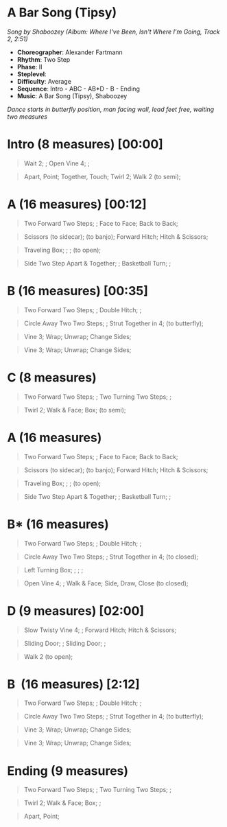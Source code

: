 # A Bar Song (Tipsy)
*Song by Shaboozey (Album: Where I've Been, Isn't Where I'm Going, Track 2, 2:51)*

* **Choreographer**: Alexander Fartmann
* **Rhythm**: Two Step
* **Phase**: II
* **Steplevel**:
* **Difficulty**: Average
* **Sequence**: Intro - ABC - AB*D - B - Ending
* **Music**: A Bar Song (Tipsy), Shaboozey

*Dance starts in butterfly position, man facing wall, lead feet free, waiting two measures*

# Intro (8 measures) [00:00]

> Wait 2; ; Open Vine 4; ;

> Apart, Point; Together, Touch; Twirl 2; Walk 2 (to semi);

# A (16 measures) [00:12]

> Two Forward Two Steps; ; Face to Face; Back to Back;

> Scissors (to sidecar); (to banjo); Forward Hitch; Hitch & Scissors;

> Traveling Box; ; ; (to open);

> Side Two Step Apart & Together; ; Basketball Turn; ;

# B (16 measures) [00:35]

> Two Forward Two Steps; ; Double Hitch; ;

> Circle Away Two Two Steps; ; Strut Together in 4; (to butterfly);

> Vine 3; Wrap; Unwrap; Change Sides;

> Vine 3; Wrap; Unwrap; Change Sides;

# C (8 measures)

> Two Forward Two Steps; ; Two Turning Two Steps; ;

> Twirl 2; Walk & Face; Box; (to semi);

# A (16 measures)

> Two Forward Two Steps; ; Face to Face; Back to Back;

> Scissors (to sidecar); (to banjo); Forward Hitch; Hitch & Scissors;

> Traveling Box; ; ; (to open);

> Side Two Step Apart & Together; ; Basketball Turn; ;

# B* (16 measures)

> Two Forward Two Steps; ; Double Hitch; ;

> Circle Away Two Two Steps; ; Strut Together in 4; (to closed);

> Left Turning Box; ; ; ;

> Open Vine 4; ; Walk & Face; Side, Draw, Close (to closed);

# D (9 measures) [02:00]

> Slow Twisty Vine 4; ; Forward Hitch; Hitch & Scissors;

> Sliding Door; ; Sliding Door; ;

> Walk 2 (to open);

# B  (16 measures) [2:12]

> Two Forward Two Steps; ; Double Hitch; ;

> Circle Away Two Two Steps; ; Strut Together in 4; (to butterfly);

> Vine 3; Wrap; Unwrap; Change Sides;

> Vine 3; Wrap; Unwrap; Change Sides;

# Ending (9 measures)

> Two Forward Two Steps; ; Two Turning Two Steps; ;

> Twirl 2; Walk & Face; Box; ;

> Apart, Point;